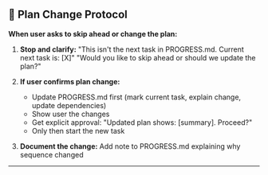 ## 🔄 Plan Change Protocol

**When user asks to skip ahead or change the plan:**

1. **Stop and clarify:**
   "This isn't the next task in PROGRESS.md. Current next task is: [X]"
   "Would you like to skip ahead or should we update the plan?"

2. **If user confirms plan change:**
   - Update PROGRESS.md first (mark current task, explain change, update dependencies)
   - Show user the changes
   - Get explicit approval: "Updated plan shows: [summary]. Proceed?"
   - Only then start the new task

3. **Document the change:**
   Add note to PROGRESS.md explaining why sequence changed

---

